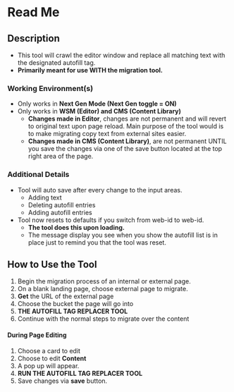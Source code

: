 # Read Me

## Description

* This tool will crawl the editor window and replace all matching text with the designated autofill tag.
* **Primarily meant for use WITH the migration tool.**

### Working Environment\(s\)

* Only works in **Next Gen Mode \(Next Gen toggle = ON\)**
* Only works in **WSM \(Editor\) and CMS \(Content Library\)**
  * **Changes made in Editor**, changes are not permanent and will revert to original text upon page reload. Main purpose of the tool would is to make migrating copy text from external sites easier.
  * **Changes made in CMS \(Content Library\)**, are not permanent UNTIL you save the changes via one of the save button located at the top right area of the page.

### Additional Details

* Tool will auto save after every change to the input areas.
  * Adding text
  * Deleting autofill entries
  * Adding autofill entries
* Tool now resets to defaults if you switch from web-id to web-id.
  * **The tool does this upon loading.**
  * The message display you see when you show the autofill list is in place just to remind you that the tool was reset.

## How to Use the Tool

1. Begin the migration process of an internal or external page.
2. On a blank landing page, choose external page to migrate.
3. **Get** the URL of the external page
4. Choose the bucket the page will go into
5. **THE AUTOFILL TAG REPLACER TOOL**
6. Continue with the normal steps to migrate over the content

#### During Page Editing

1. Choose a card to edit
2. Choose to edit **Content**
3. A pop up will appear.
4. **RUN THE AUTOFILL TAG REPLACER TOOL**
5. Save changes via **save** button.

